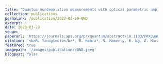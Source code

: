 ```yaml
---
title: "Quantum nondemolition measurements with optical parametric amplifiers for ultrafast universal quantum information processing"
collection: publications
permalink: /publication/2023-03-29-QND
excerpt: ''
date: 2023-03-29
venue: 
paperurl: 'https://journals.aps.org/prxquantum/abstract/10.1103/PRXQuantum.4.010333'
citation: '<b>R. Yanagimoto</b>*, R. Nehra*, R. Hamerly, E. Ng, A. Marandi, H. Mabuchi, PRX Quantum <b>4</b>, 010333 (2023).'
featured: true
imagepath: '/images/publications/QND.jpeg'
blogpost: false
---
```

